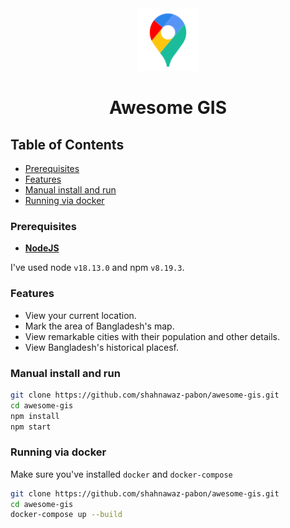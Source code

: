 <div align="center">
  <img alt="awesome-gis" height="100px" width="100px" src="./public/assets/location-pin.png" />
  <h1>Awesome GIS</h1>
</div>

## Table of Contents

- [Prerequisites](#prerequisites)
- [Features](#features)
- [Manual install and run](#manual-install-and-run)
- [Running via docker](#running-via-docker)

### Prerequisites

- **[NodeJS](https://nodejs.org/en/)**

I've used node `v18.13.0` and npm `v8.19.3`.

### Features

- View your current location.
- Mark the area of Bangladesh's map.
- View remarkable cities with their population and other details.
- View Bangladesh's historical placesf.

### Manual install and run

```sh
git clone https://github.com/shahnawaz-pabon/awesome-gis.git
cd awesome-gis
npm install
npm start
```

### Running via docker

Make sure you've installed `docker` and `docker-compose`

```sh
git clone https://github.com/shahnawaz-pabon/awesome-gis.git
cd awesome-gis
docker-compose up --build
```

